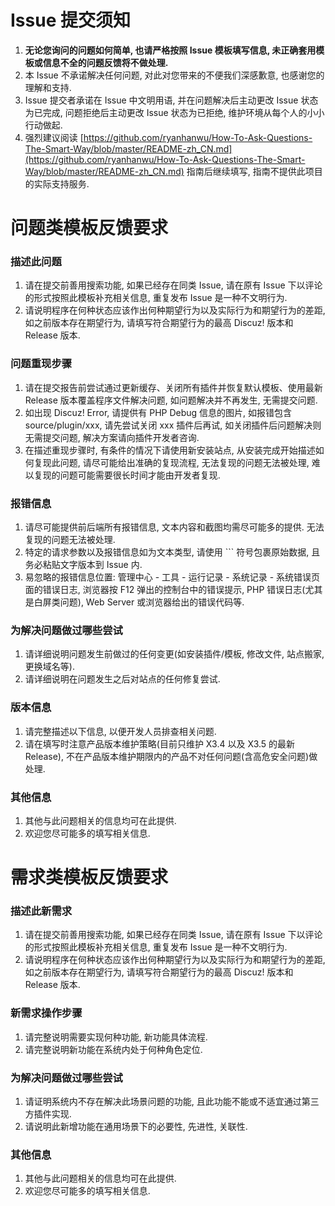 # **Issue 提交须知**

1. **无论您询问的问题如何简单, 也请严格按照 Issue 模板填写信息, 未正确套用模板或信息不全的问题反馈将不做处理.**
2. 本 Issue 不承诺解决任何问题, 对此对您带来的不便我们深感歉意, 也感谢您的理解和支持.
3. Issue 提交者承诺在 Issue 中文明用语, 并在问题解决后主动更改 Issue 状态为已完成, 问题拒绝后主动更改 Issue 状态为已拒绝, 维护环境从每个人的小小行动做起.
4. 强烈建议阅读 [https://github.com/ryanhanwu/How-To-Ask-Questions-The-Smart-Way/blob/master/README-zh_CN.md](https://github.com/ryanhanwu/How-To-Ask-Questions-The-Smart-Way/blob/master/README-zh_CN.md) 指南后继续填写, 指南不提供此项目的实际支持服务.

# **问题类模板反馈要求**

### **描述此问题**

1. 请在提交前善用搜索功能, 如果已经存在同类 Issue, 请在原有 Issue 下以评论的形式按照此模板补充相关信息, 重复发布 Issue 是一种不文明行为.
2. 请说明程序在何种状态应该作出何种期望行为以及实际行为和期望行为的差距, 如之前版本存在期望行为, 请填写符合期望行为的最高 Discuz! 版本和 Release 版本.

### **问题重现步骤**

1. 请在提交报告前尝试通过更新缓存、关闭所有插件并恢复默认模板、使用最新 Release 版本覆盖程序文件解决问题, 如问题解决并不再发生, 无需提交问题.
2. 如出现 Discuz! Error, 请提供有 PHP Debug 信息的图片, 如报错包含 source/plugin/xxx, 请先尝试关闭 xxx 插件后再试, 如关闭插件后问题解决则无需提交问题, 解决方案请向插件开发者咨询.
3. 在描述重现步骤时, 有条件的情况下请使用新安装站点, 从安装完成开始描述如何复现此问题, 请尽可能给出准确的复现流程, 无法复现的问题无法被处理, 难以复现的问题可能需要很长时间才能由开发者复现.

### **报错信息**

1. 请尽可能提供前后端所有报错信息, 文本内容和截图均需尽可能多的提供. 无法复现的问题无法被处理.
2. 特定的请求参数以及报错信息如为文本类型, 请使用 ``` 符号包裹原始数据, 且务必粘贴文字版本到 Issue 内.
3. 易忽略的报错信息位置: 管理中心 - 工具 - 运行记录 - 系统记录 - 系统错误页面的错误日志, 浏览器按 F12 弹出的控制台中的错误提示, PHP 错误日志(尤其是白屏类问题), Web Server 或浏览器给出的错误代码等.

### **为解决问题做过哪些尝试**

1. 请详细说明问题发生前做过的任何变更(如安装插件/模板, 修改文件, 站点搬家, 更换域名等).
2. 请详细说明在问题发生之后对站点的任何修复尝试.

### **版本信息**

1. 请完整描述以下信息, 以便开发人员排查相关问题.
2. 请在填写时注意产品版本维护策略(目前只维护 X3.4 以及 X3.5 的最新 Release), 不在产品版本维护期限内的产品不对任何问题(含高危安全问题)做处理.

### **其他信息**

1. 其他与此问题相关的信息均可在此提供.
2. 欢迎您尽可能多的填写相关信息.

# **需求类模板反馈要求**

### **描述此新需求**

1. 请在提交前善用搜索功能, 如果已经存在同类 Issue, 请在原有 Issue 下以评论的形式按照此模板补充相关信息, 重复发布 Issue 是一种不文明行为.
2. 请说明程序在何种状态应该作出何种期望行为以及实际行为和期望行为的差距, 如之前版本存在期望行为, 请填写符合期望行为的最高 Discuz! 版本和 Release 版本.

### **新需求操作步骤**

1. 请完整说明需要实现何种功能, 新功能具体流程.
2. 请完整说明新功能在系统内处于何种角色定位.

### **为解决问题做过哪些尝试**

1. 请证明系统内不存在解决此场景问题的功能, 且此功能不能或不适宜通过第三方插件实现.
2. 请说明此新增功能在通用场景下的必要性, 先进性, 关联性.

### **其他信息**

1. 其他与此问题相关的信息均可在此提供.
2. 欢迎您尽可能多的填写相关信息.
